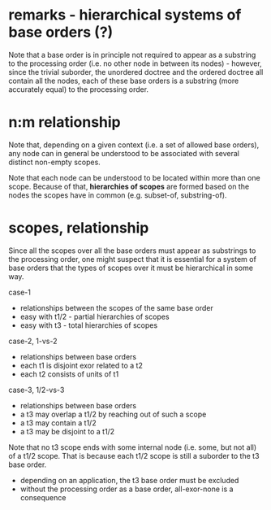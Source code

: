 
<!-- ======================================================================= -->
# remarks - hierarchical systems of base orders (?)

Note that a base order is in principle not required to appear as a substring to
the processing order (i.e. no other node in between its nodes) - however, since
the trivial suborder, the unordered doctree and the ordered doctree all contain
all the nodes, each of these base orders is a substring (more accurately equal)
to the processing order.

# n:m relationship

Note that, depending on a given context (i.e. a set of allowed base orders),
any node can in general be understood to be associated with several distinct
non-empty scopes.

Note that each node can be understood to be located within more than one scope.
Because of that, **hierarchies of scopes** are formed based on the nodes the
scopes have in common (e.g. subset-of, substring-of).

# scopes, relationship

Since all the scopes over all the base orders must appear as substrings to the
processing order, one might suspect that it is essential for a system of base
orders that the types of scopes over it must be hierarchical in some way.

case-1
- relationships between the scopes of the same base order
- easy with t1/2 - partial hierarchies of scopes
- easy with t3 - total hierarchies of scopes

case-2, 1-vs-2
- relationships between base orders
- each t1 is disjoint exor related to a t2
- each t2 consists of units of t1

case-3, 1/2-vs-3
- relationships between base orders
- a t3 may overlap a t1/2
  by reaching out of such a scope
- a t3 may contain a t1/2
- a t3 may be disjoint to a t1/2

Note that no t3 scope ends with some internal node (i.e. some, but not all)
of a t1/2 scope. That is because each t1/2 scope is still a suborder to the
t3 base order.

- depending on an application, the t3 base order must be excluded
- without the processing order as a base order, all-exor-none is a consequence
